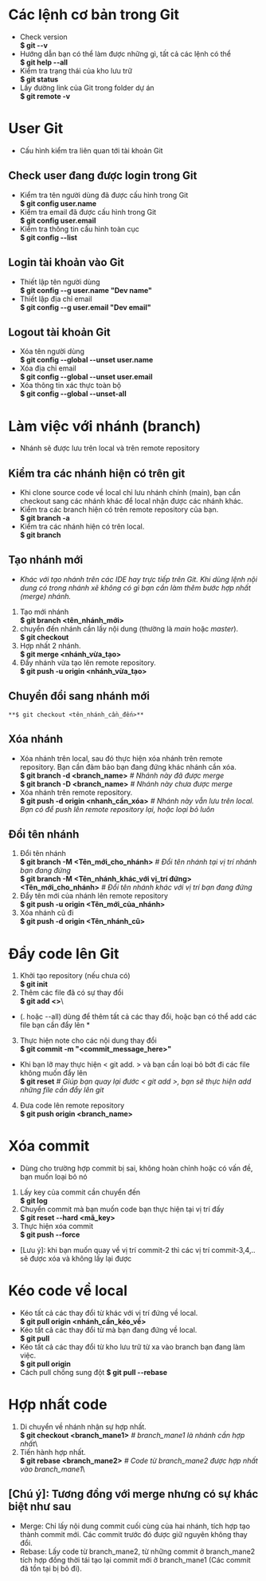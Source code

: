 # Các lệnh cơ bản trong Git
- Check version\
	**$ git --v**
- Hướng dẫn bạn có thể làm được những gì, tất cả các lệnh có thể\
	**$ git help --all**
- Kiểm tra trạng thái của kho lưu trữ\
	**$ git status**
- Lấy đường link của Git trong folder dự án\
	**$ git remote -v**
# User Git
- Cấu hình kiểm tra liên quan tới tài khoản Git
## Check user đang được login trong Git
- Kiểm tra tên người dùng đã được cấu hình trong Git\
	**$ git config user.name**
- Kiểm tra email đã được cấu hình trong Git\
	**$ git config user.email**
- Kiểm tra thông tin cấu hình toàn cục\
	**$ git config --list**
## Login tài khoản vào Git
- Thiết lập tên người dùng\
	**$ git config --g user.name "Dev name"**
- Thiết lập địa chỉ email\
	**$ git config --g user.email "Dev email"**
## Logout tài khoản Git
- Xóa tên người dùng\
	**$ git config --global --unset user.name**
- Xóa địa chỉ email\
	**$ git config --global --unset user.email**
- Xóa thông tin xác thực toàn bộ\
	**$ git config --global --unset-all**
# Làm việc với nhánh (branch)
- Nhánh sẽ được lưu trên local và trên remote repository
## Kiểm tra các nhánh hiện có trên git
- Khi clone source code về local chỉ lưu nhánh chính (main), bạn cần checkout sang các nhánh khác để local nhận được các nhánh khác.
- Kiểm tra các branch hiện có trên remote repository của bạn.\
	**$ git branch -a**
- Kiểm tra các nhánh hiện có trên local.\
	**$ git branch**
## Tạo nhánh mới
- *Khác với tạo nhánh trên các IDE hay trực tiếp trên Git. Khi dùng lệnh nội dung có trong nhánh xẽ không có gì bạn cần làm thêm bước hợp nhất (merge) nhánh.*
1. Tạo mới nhánh\
	**$ git branch <tên_nhánh_mới>**
2. chuyển đến nhánh cần lấy nội dung (thường là *main* hoặc *master*).\
	**$ git checkout <main>**
3. Hợp nhất 2 nhánh.\
	**$ git merge <nhánh_vừa_tạo>**
4. Đẩy nhánh vừa tạo lên remote repository.\
	**$ git push -u origin <nhánh_vừa_tạo>**
## Chuyển đổi sang nhánh mới
	**$ git checkout <tên_nhánh_cần_đến>**
## Xóa nhánh
- Xóa nhánh trên local, sau đó thực hiện xóa nhánh trên remote repository. Bạn cần đảm bảo bạn đang đứng khác nhánh cần xóa.\
	**$ git branch -d <branch_name>** *# Nhánh này đã được merge*\
	**$ git branch -D <branch_name>** *# Nhánh này chưa được merge*
- Xóa nhánh trên remote repository.\
	**$ git push -d origin <nhanh_cần_xóa>** *# Nhánh này vẫn lưu trên local. Bạn có để push lên remote repository lại, hoặc loại bỏ luôn*
## Đổi tên nhánh
1. Đổi tên nhánh\
	**$ git branch -M <Tên_mới_cho_nhánh>** *# Đổi tên nhánh tại vị trí nhánh bạn đang đứng*\
	**$ git branch -M <Tên_nhánh_khác_với vị_trí đứng> <Tên_mới_cho_nhánh>** *# Đổi tên nhánh khác với vị trí bạn đang đứng*
2. Đẩy tên mới của nhánh lên remote repository\
	**$ git push -u origin <Tên_mới_của_nhánh>**
3. Xóa nhánh cũ đi\
	**$ git push -d origin <Tên_nhánh_cũ>**
# Đẩy code lên Git
1. Khởi tạo repository (nếu chưa có)\
	**$ git init**
2. Thêm các file đã có sự thay đổi\
	**$ git add <>**\
- (. hoặc --all) dùng để thêm tất cả các thay đổi, hoặc bạn có thể add các file bạn cần đẩy lên *
3. Thực hiện note cho các nội dung thay đổi\
	**$ git commit -m "<commit_message_here>"**
- Khi bạn lỡ may thực hiện < git add. > và bạn cần loại bỏ bớt đi các file không muốn đẩy lên\
	**$ git reset** *# Giúp bạn quay lại đước < git add >, bạn sẽ thực hiện add những file cần đẩy lên git*
4. Đưa code lên remote repository\
	**$ git push origin <branch_name>**
# Xóa commit
- Dùng cho trường hợp commit bị sai, không hoàn chỉnh hoặc có vấn đề, bạn muốn loại bỏ nó
1.  Lấy key của commit cần chuyển đến\
	**$ git log**
2. Chuyển commit mà bạn muốn code bạn thực hiện tại vị trí đấy\
	**$ git reset --hard <mã_key>**
3. Thực hiện xóa commit\
	**$ git push --force**
- [Lưu ý]: khi bạn muốn quay về vị trí commit-2 thì các vị trí commit-3,4,.. sẽ được xóa và không lấy lại được
# Kéo code về local
- Kéo tất cả các thay đổi từ khác với vị trí đứng về local.\
	**$ git pull origin <nhánh_cần_kéo_về>**
- Kéo tất cả các thay đổi từ mà bạn đang đứng về local.\
	**$ git pull**
- Kéo tất cả các thay đổi từ kho lưu trữ từ xa vào branch bạn đang làm việc.\
	**$ git pull origin**
- Cách pull chống sung đột
	**$ git pull --rebase**
# Hợp nhất code
1. Di chuyển về nhánh nhận sự hợp nhất.\
	**$  git checkout <branch_mane1>** *# branch_mane1 là nhánh cần hợp nhất*\
2. Tiến hành hợp nhất.\
	**$ git rebase <branch_mane2>** *# Code từ branch_mane2 được hợp nhất vào branch_mane1*\
## [Chú ý]: Tương đồng với merge nhưng có sự khác biệt như sau
- Merge: Chỉ lấy nội dung commit cuối cùng của hai nhánh, tích hợp tạo thành commit mới. Các commit trước đó được giữ nguyên không thay đổi.
- Rebase: Lấy code từ branch_mane2, từ những commit ở branch_mane2 tích hợp đồng thời tái tạo lại commit mới ở branch_mane1 (Các commit đã tồn tại bị bỏ đi).